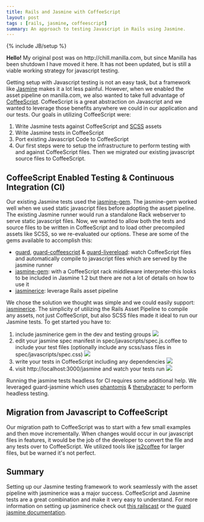 ```yaml
---
title: Rails and Jasmine with CoffeeScript
layout: post
tags : [rails, jasmine, coffeescript]
summary: An approach to testing Javascript in Rails using Jasmine.
---
```

{% include JB/setup %}

<div class="alert alert-info">
<b>Hello!</b> My original post was on http://chill.manilla.com, but since Manilla has been shutdown I have moved it here. It has not been updated, but is still a viable working strategy for javascript testing.
</div>

Getting setup with Javascript testing is not an easy task, but a framework like [Jasmine](http://pivotal.github.com/jasmine/) makes it a lot less painful. However, when we enabled the asset pipeline on manilla.com, we also wanted to take full advantage of [CoffeeScript](http://coffeescript.org/). CoffeeScript is a great abstraction on Javascript and we wanted to leverage those benefits anywhere we could in our application and our tests. Our goals in utilizing CoffeeScript were:

1. Write Jasmine tests against CoffeeScript and [SCSS](http://pivotallabs.com/users/andrew/blog/articles/1160-standup-2-11-2010-sass-with-jasmine) assets
2. Write Jasmine tests in CoffeeScript
3. Port existing Javascript Code to CoffeeScript
4. Our first steps were to setup the infrastructure to perform testing with and against CoffeeScript files. Then we migrated our existing javascript source files to CoffeeScript.

## CoffeeScript Enabled Testing & Continuous Integration (CI)

Our existing Jasmine tests used the [jasmine-gem](https://github.com/pivotal/jasmine-gem). The jasmine-gem worked well when we used static javascript files before adopting the asset pipeline. The existing Jasmine runner would run a standalone Rack webserver to serve static javascript files. Now, we wanted to allow both the tests and source files to be written in CoffeeScript and to load other precompiled assets like SCSS, so we re-evaluated our options. These are some of the gems available to accomplish this:

* [guard](https://github.com/guard/guard), [guard-coffeescript](https://github.com/guard/guard-coffeescript) & [guard-livereload](https://github.com/guard/guard-livereload): watch CoffeeScript files and automatically compile to javascript files which are served by the jasmine runner
* [jasmine-gem](https://github.com/pivotal/jasmine-gem): with a CoffeeScript rack middleware interpreter-this looks to be included in Jasmine 1.2 but there are not a lot of details on how to use it
* [jasminerice](https://github.com/bradphelan/jasminerice): leverage Rails asset pipeline

We chose the solution we thought was simple and we could easily support: [jasminerice](https://github.com/bradphelan/jasminerice). The simplicity of utilizing the Rails Asset Pipeline to compile any assets, not just CoffeeScript, but also SCSS files made it ideal to run our Jasmine tests. To get started you have to:

1. include jasminerice gem in the dev and testing groups <img src="{{ ASSET_PATH }}/images/gemfile.png" class="img-responsive center-block"/>
2. edit your jasmine spec manifest in spec/javascripts/spec.js.coffee to include your test files (optionally include any scss/sass files in spec/javascripts/spec.css) <img src="{{ ASSET_PATH }}/images/asset-pipeline-manifest.png" class="img-responsive center-block" />
3. write your tests in CoffeeScript including any dependencies <img src="{{ ASSET_PATH }}/images/jasmine-coffeescript-spec.png" class="img-responsive center-block" />
4. visit http://localhost:3000/jasmine and watch your tests run <img src="{{ ASSET_PATH }}/images/jasmine-passing-specs.png" class="img-responsive center-block" />

Running the jasmine tests headless for CI requires some additional help. We leveraged guard-jasmine which uses [phantomjs](http://phantomjs.org/) & [therubyracer](https://github.com/cowboyd/therubyracer) to perform headless testing.

## Migration from Javascript to CoffeeScript

Our migration path to CoffeeScript was to start with a few small examples and then move incrementally. When changes would occur in our javascript files in features, it would be the job of the developer to convert the file and any tests over to CoffeeScript. We utilized tools like [js2coffee](http://js2coffee.org/) for larger files, but be warned it's not perfect.

## Summary

Setting up our Jasmine testing framework to work seamlessly with the asset pipeline with jasminerice was a major success. CoffeeScript and Jasmine tests are a great combination and make it very easy to understand. For more information on setting up jasminerice check out [this railscast](http://railscasts.com/episodes/261-testing-javascript-with-jasmine-revised) or the [guard jasmine documentation](https://github.com/netzpirat/guard-jasmine#rails-with-the-asset-pipeline-setup).